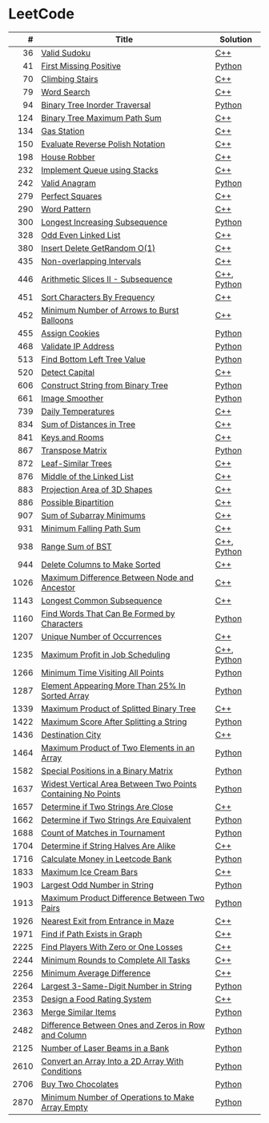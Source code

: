# LeetCode

| # | Title | Solution |
|--:| ----- | -------- |
| 36 | [Valid Sudoku](https://leetcode.com/problems/valid-sudoku/) | [C++](./algorithms/cpp/36.valid-sudoku.cpp) |
| 41 | [First Missing Positive](https://leetcode.com/problems/first-missing-positive/) | [Python](./algorithms/python/41.first-missing-positive.py) |
| 70 | [Climbing Stairs](https://leetcode.com/problems/climbing-stairs/) | [C++](./algorithms/cpp/70.climbing-stairs.cpp) |
| 79 | [Word Search](https://leetcode.com/problems/word-search/) | [C++](./algorithms/cpp/79.word-search.cpp) |
| 94 | [Binary Tree Inorder Traversal](https://leetcode.com/problems/binary-tree-inorder-traversal/) | [Python](./algorithms/python/94.binary-tree-inorder-traversal.py) |
| 124 | [Binary Tree Maximum Path Sum](https://leetcode.com/problems/binary-tree-maximum-path-sum/) | [C++](./algorithms/cpp/124.binary-tree-maximum-path-sum.cpp) |
| 134 | [Gas Station](https://leetcode.com/problems/gas-station/) | [C++](./algorithms/cpp/134.gas-station.cpp) |
| 150 | [Evaluate Reverse Polish Notation](https://leetcode.com/problems/evaluate-reverse-polish-notation/) | [C++](./algorithms/cpp/150.evaluate-reverse-polish-notation.cpp) |
| 198 | [House Robber](https://leetcode.com/problems/house-robber/) | [C++](./algorithms/cpp/198.house-robber.cpp) |
| 232 | [Implement Queue using Stacks](https://leetcode.com/problems/implement-queue-using-stacks/) | [C++](./algorithms/cpp/232.implement-queue-using-stacks.cpp) |
| 242 | [Valid Anagram](https://leetcode.com/problems/valid-anagram/) | [Python](./algorithms/python/242.valid-anagram.py) |
| 279 | [Perfect Squares](https://leetcode.com/problems/perfect-squares/) | [C++](./algorithms/cpp/279.perfect-squares.cpp) |
| 290 | [Word Pattern](https://leetcode.com/problems/word-pattern/) | [C++](./algorithms/cpp/290.word-pattern.cpp) |
| 300 | [Longest Increasing Subsequence](https://leetcode.com/problems/longest-increasing-subsequence/) | [Python](./algorithms/python/300.longest-increasing-subsequence.py) |
| 328 | [Odd Even Linked List](https://leetcode.com/problems/odd-even-linked-list/) | [C++](./algorithms/cpp/328.odd-even-linked-list.cpp) |
| 380 | [Insert Delete GetRandom O(1)](https://leetcode.com/problems/insert-delete-getrandom-o1/) | [C++](./algorithms/cpp/380.insert-delete-getrandom-o1.cpp) |
| 435 | [Non-overlapping Intervals](https://leetcode.com/problems/non-overlapping-intervals/) | [C++](./algorithms/cpp/435.non-overlapping-intervals.cpp) |
| 446 | [Arithmetic Slices II - Subsequence](https://leetcode.com/problems/arithmetic-slices-ii-subsequence/) | [C++](./algorithms/cpp/446.arithmetic-slices-ii-subsequence.cpp), [Python](./algorithms/python/446.arithmetic-slices-ii-subsequence.py) |
| 451 | [Sort Characters By Frequency](https://leetcode.com/problems/sort-characters-by-frequency/) | [C++](./algorithms/cpp/451.sort-characters-by-frequency.cpp) |
| 452 | [Minimum Number of Arrows to Burst Balloons](https://leetcode.com/problems/minimum-number-of-arrows-to-burst-balloons/) | [C++](./algorithms/cpp/452.minimum-number-of-arrows-to-burst-balloons.cpp) |
| 455 | [Assign Cookies](https://leetcode.com/problems/assign-cookies/) | [Python](./algorithms/python/455.assign-cookies.py) |
| 468 | [Validate IP Address](https://leetcode.com/problems/validate-ip-address/) | [Python](./algorithms/python/468.validate-ip-address.py) |
| 513 | [Find Bottom Left Tree Value](https://leetcode.com/problems/find-bottom-left-tree-value/) | [Python](./algorithms/python/513.find-bottom-left-tree-value.py) |
| 520 | [Detect Capital](https://leetcode.com/problems/detect-capital/) | [C++](./algorithms/cpp/520.detect-capital.cpp) |
| 606 | [Construct String from Binary Tree](https://leetcode.com/problems/construct-string-from-binary-tree/) | [Python](./algorithms/python/606.construct-string-from-binary-tree.py) |
| 661 | [Image Smoother](https://leetcode.com/problems/image-smoother/) | [Python](./algorithms/python/661.image-smoother.py) |
| 739 | [Daily Temperatures](https://leetcode.com/problems/daily-temperatures/) | [C++](./algorithms/cpp/739.daily-temperatures.cpp) |
| 834 | [Sum of Distances in Tree](https://leetcode.com/problems/sum-of-distances-in-tree/) | [C++](./algorithms/cpp/834.sum-of-distances-in-tree.cpp) |
| 841 | [Keys and Rooms](https://leetcode.com/problems/keys-and-rooms/) | [C++](./algorithms/cpp/841.keys-and-rooms.cpp) |
| 867 | [Transpose Matrix](https://leetcode.com/problems/transpose-matrix/) | [Python](./algorithms/python/867.transpose-matrix.py) |
| 872 | [Leaf-Similar Trees](https://leetcode.com/problems/leaf-similar-trees/) | [C++](./algorithms/cpp/872.leaf-similar-trees.cpp) |
| 876 | [Middle of the Linked List](https://leetcode.com/problems/middle-of-the-linked-list/) | [C++](./algorithms/cpp/876.middle-of-the-linked-list.cpp) |
| 883 | [Projection Area of 3D Shapes](https://leetcode.com/problems/projection-area-of-3d-shapes/) | [C++](./algorithms/cpp/883.projection-area-of-3d-shapes.cpp) |
| 886 | [Possible Bipartition](https://leetcode.com/problems/possible-bipartition/) | [C++](./algorithms/cpp/886.possible-bipartition.cpp) |
| 907 | [Sum of Subarray Minimums](https://leetcode.com/problems/sum-of-subarray-minimums/) | [C++](./algorithms/cpp/907.sum-of-subarray-minimums.cpp) |
| 931 | [Minimum Falling Path Sum](https://leetcode.com/problems/minimum-falling-path-sum/) | [C++](./algorithms/cpp/931.minimum-falling-path-sum.cpp) |
| 938 | [Range Sum of BST](https://leetcode.com/problems/range-sum-of-bst/) | [C++](./algorithms/cpp/938.range-sum-of-bst.cpp), [Python](./algorithms/python/938.range-sum-of-bst.py) |
| 944 | [Delete Columns to Make Sorted](https://leetcode.com/problems/delete-columns-to-make-sorted/) | [C++](./algorithms/cpp/944.delete-columns-to-make-sorted.cpp) |
| 1026 | [Maximum Difference Between Node and Ancestor](https://leetcode.com/problems/maximum-difference-between-node-and-ancestor/) | [C++](./algorithms/cpp/1026.maximum-difference-between-node-and-ancestor.cpp) |
| 1143 | [Longest Common Subsequence](https://leetcode.com/problems/longest-common-subsequence/) | [C++](./algorithms/cpp/1143.longest-common-subsequence.cpp) |
| 1160 | [Find Words That Can Be Formed by Characters](https://leetcode.com/problems/find-words-that-can-be-formed-by-characters/) | [Python](./algorithms/python/1160.find-words-that-can-be-formed-by-characters.py) |
| 1207 | [Unique Number of Occurrences](https://leetcode.com/problems/unique-number-of-occurrences/) | [C++](./algorithms/cpp/1207.unique-number-of-occurrences.cpp) |
| 1235 | [Maximum Profit in Job Scheduling](https://leetcode.com/problems/maximum-profit-in-job-scheduling/) | [C++](./algorithms/cpp/1235.maximum-profit-in-job-scheduling.cpp), [Python](./algorithms/python/1235.maximum-profit-in-job-scheduling.py) |
| 1266 | [Minimum Time Visiting All Points](https://leetcode.com/problems/minimum-time-visiting-all-points/) | [Python](./algorithms/python/1266.minimum-time-visiting-all-points.py) |
| 1287 | [Element Appearing More Than 25% In Sorted Array](https://leetcode.com/problems/element-appearing-more-than-25-in-sorted-array/) | [Python](./algorithms/python/1287.element-appearing-more-than-25-in-sorted-array.py) |
| 1339 | [Maximum Product of Splitted Binary Tree](https://leetcode.com/problems/maximum-product-of-splitted-binary-tree/) | [C++](./algorithms/cpp/1339.maximum-product-of-splitted-binary-tree.cpp) |
| 1422 | [Maximum Score After Splitting a String](https://leetcode.com/problems/maximum-score-after-splitting-a-string/) | [Python](./algorithms/python/1422.maximum-score-after-splitting-a-string.py) |
| 1436 | [Destination City](https://leetcode.com/problems/destination-city/) | [C++](./algorithms/cpp/1436.destination-city.cpp) |
| 1464 | [Maximum Product of Two Elements in an Array](https://leetcode.com/problems/maximum-product-of-two-elements-in-an-array/) | [Python](./algorithms/python/1464.maximum-product-of-two-elements-in-an-array.py) |
| 1582 | [Special Positions in a Binary Matrix](https://leetcode.com/problems/special-positions-in-a-binary-matrix/) | [Python](./algorithms/python/1582.special-positions-in-a-binary-matrix.py) |
| 1637 | [Widest Vertical Area Between Two Points Containing No Points](https://leetcode.com/problems/widest-vertical-area-between-two-points-containing-no-points/) | [Python](./algorithms/python/1637.widest-vertical-area-between-two-points-containing-no-points.py) |
| 1657 | [Determine if Two Strings Are Close](https://leetcode.com/problems/determine-if-two-strings-are-close/) | [C++](./algorithms/cpp/1657.determine-if-two-strings-are-close.cpp) |
| 1662 | [Determine if Two Strings Are Equivalent](https://leetcode.com/problems/check-if-two-string-arrays-are-equivalent/) | [Python](./algorithms/python/1662.check-if-two-string-arrays-are-equivalent.py) |
| 1688 | [Count of Matches in Tournament](https://leetcode.com/problems/count-of-matches-in-tournament/) | [Python](./algorithms/python/1688.count-of-matches-in-tournament.py) |
| 1704 | [Determine if String Halves Are Alike](https://leetcode.com/problems/determine-if-string-halves-are-alike/) | [C++](./algorithms/cpp/1704.determine-if-string-halves-are-alike.cpp) |
| 1716 | [Calculate Money in Leetcode Bank](https://leetcode.com/problems/calculate-money-in-leetcode-bank/) | [Python](./algorithms/python/1716.calculate-money-in-leetcode-bank.py) |
| 1833 | [Maximum Ice Cream Bars](https://leetcode.com/problems/maximum-ice-cream-bars/) | [C++](./algorithms/cpp/1833.maximum-ice-cream-bars.cpp) |
| 1903 | [Largest Odd Number in String](https://leetcode.com/problems/largest-odd-number-in-string/) | [Python](./algorithms/python/1903.largest-odd-number-in-string.py) |
| 1913 | [Maximum Product Difference Between Two Pairs](https://leetcode.com/problems/maximum-product-difference-between-two-pairs/) | [Python](./algorithms/python/1913.maximum-product-difference-between-two-pairs.py) |
| 1926 | [Nearest Exit from Entrance in Maze](https://leetcode.com/problems/nearest-exit-from-entrance-in-maze/) | [C++](./algorithms/cpp/1926.nearest-exit-from-entrance-in-maze.cpp) |
| 1971 | [Find if Path Exists in Graph](https://leetcode.com/problems/find-if-path-exists-in-graph/) | [C++](./algorithms/cpp/1971.find-if-path-exists-in-graph.cpp) |
| 2225 | [Find Players With Zero or One Losses](https://leetcode.com/problems/find-players-with-zero-or-one-losses/) | [C++](./algorithms/cpp/2225.find-players-with-zero-or-one-losses.cpp) |
| 2244 | [Minimum Rounds to Complete All Tasks](https://leetcode.com/problems/minimum-rounds-to-complete-all-tasks/) | [C++](./algorithms/cpp/2244.minimum-rounds-to-complete-all-tasks.cpp) |
| 2256 | [Minimum Average Difference](https://leetcode.com/problems/minimum-average-difference/) | [C++](./algorithms/cpp/2256.minimum-average-difference.cpp) |
| 2264 | [Largest 3-Same-Digit Number in String](https://leetcode.com/problems/largest-3-same-digit-number-in-string/) | [Python](./algorithms/python/2264.largest-3-same-digit-number-in-string.py) |
| 2353 | [Design a Food Rating System](https://leetcode.com/problems/design-a-food-rating-system/) | [C++](./algorithms/cpp/2353.design-a-food-rating-system.cpp) |
| 2363 | [Merge Similar Items](https://leetcode.com/problems/merge-similar-items/) | [Python](./algorithms/python/2363.merge-similar-items.py) |
| 2482 | [Difference Between Ones and Zeros in Row and Column](https://leetcode.com/problems/difference-between-ones-and-zeros-in-row-and-column/) | [Python](./algorithms/python/2482.difference-between-ones-and-zeros-in-row-and-column.py) |
| 2125 | [Number of Laser Beams in a Bank](https://leetcode.com/problems/number-of-laser-beams-in-a-bank/) | [Python](./algorithms/python/2125.number-of-laser-beams-in-a-bank.py) |
| 2610 | [Convert an Array Into a 2D Array With Conditions](https://leetcode.com/problems/convert-an-array-into-a-2d-array-with-conditions/) | [Python](./algorithms/python/2610.convert-an-array-into-a-2d-array-with-conditions.py) |
| 2706 | [Buy Two Chocolates](https://leetcode.com/problems/buy-two-chocolates/) | [Python](./algorithms/python/2706.buy-two-chocolates.py) |
| 2870 | [Minimum Number of Operations to Make Array Empty](https://leetcode.com/problems/minimum-number-of-operations-to-make-array-empty/) | [Python](./algorithms/python/2870.minimum-number-of-operations-to-make-array-empty.py) |
